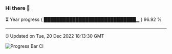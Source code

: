 ### Hi there 👋

⏳ Year progress { █████████████████████████████▁ } 96.92 %

---

⏰ Updated on Tue, 20 Dec 2022 18:13:30 GMT

![Progress Bar CI](https://github.com/liununu/liununu/workflows/Progress%20Bar%20CI/badge.svg)

